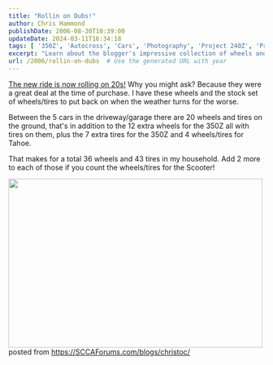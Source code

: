 ```yaml
---
title: "Rollin on Dubs!"
author: Chris Hammond
publishDate: 2006-08-30T10:39:00
updateDate: 2024-03-11T16:34:18
tags: [ '350Z', 'Autocross', 'Cars', 'Photography', 'Project 240Z', 'Project 350Z', 'Project350z', 'Project350zcom', 'Weblog' ]
excerpt: "Learn about the blogger's impressive collection of wheels and tires, totaling 36 wheels and 43 tires in their household, including extras for different vehicles."
url: /2006/rollin-on-dubs  # Use the generated URL with year
---
```

<p><a href="https://www.flickr.com/photos/chammond/229212058/">The new ride is now rolling on 20s!</a> Why you might ask? Because they were a great deal at the time of purchase. I have these wheels and the stock set of wheels/tires to put back on when the weather turns for the worse.</p>  <p>Between the 5 cars in the driveway/garage there are 20 wheels and tires on the ground, that&#39;s in addition to the 12 extra wheels for the 350Z all with tires on them, plus the 7 extra tires for the 350Z and 4 wheels/tires for Tahoe.</p>  <p>That makes for a total 36 wheels and 43 tires in my household. Add 2 more to each of those if you count the wheels/tires for the Scooter!</p>  <p><img height="333" src="https://static.flickr.com/82/229212058_10d89d4b46.jpg?v=0" width="500" /> posted from <a href="https://SCCAForums.com/blogs/christoc/">https://SCCAForums.com/blogs/christoc/</a></p> 


